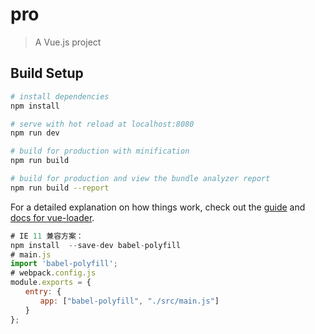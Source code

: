 # pro

> A Vue.js project

## Build Setup

``` bash
# install dependencies
npm install

# serve with hot reload at localhost:8080
npm run dev

# build for production with minification
npm run build

# build for production and view the bundle analyzer report
npm run build --report
```

For a detailed explanation on how things work, check out the [guide](http://vuejs-templates.github.io/webpack/) and [docs for vue-loader](http://vuejs.github.io/vue-loader).

``` javascript
# IE 11 兼容方案：
npm install  --save-dev babel-polyfill
# main.js
import 'babel-polyfill';
# webpack.config.js
module.exports = {
　　entry: {
　　　　app: ["babel-polyfill", "./src/main.js"]
　　}
};
```